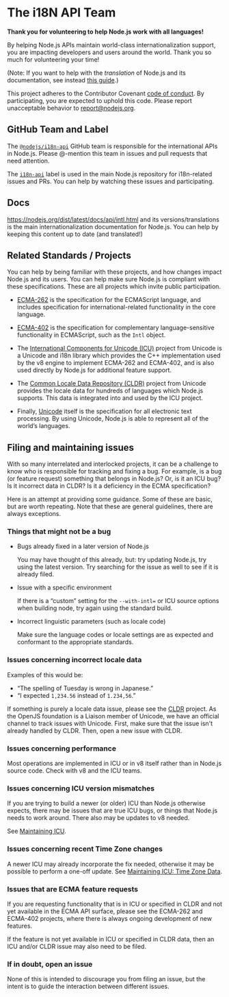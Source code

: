 # The i18N API Team

**Thank you for volunteering to help Node.js work with all languages!**

By helping Node.js APIs maintain world-class internationalization support,
you are impacting developers and users around the world.
Thank you so much for volunteering your time!

(Note: If you want to help with the _translation_ of Node.js and its documentation,
see instead [this guide](./GETTING_STARTED.md).)

This project adheres to the Contributor Covenant [code of conduct](https://github.com/nodejs/admin/blob/master/CODE_OF_CONDUCT.md). By participating, you are expected to uphold this code. Please report unacceptable behavior to report@nodejs.org.

## GitHub Team and Label

The [`@nodejs/i18n-api`](https://github.com/orgs/nodejs/teams/i18n-api)
GitHub team is responsible for the international APIs in Node.js. Please
@-mention this team in issues and pull requests that need attention.

The [`i18n-api`](https://github.com/nodejs/node/labels/i18n-api) label is
used in the main Node.js repository for i18n-related issues and PRs.
You can help by watching these issues and participating.

## Docs

<https://nodejs.org/dist/latest/docs/api/intl.html> and its versions/translations
is the main internationalization documentation for Node.js.
You can help by keeping this content up to date (and translated!)

## Related Standards / Projects

You can help by being familiar with these projects, and how changes impact Node.js
and its users. You can help make sure Node.js is compliant with these specifications.
These are all projects which invite public participation.

- [ECMA-262](https://tc39.github.io/ecma262/) is the specification for the
ECMAScript language, and includes specification for international-related
functionality in the core language.

- [ECMA-402](https://tc39.github.io/ecma402/) is the specification for
complementary language-sensitive functionality in ECMAScript, such as the
`Intl` object.

- The [International Components for Unicode (ICU)](http://site.icu-project.org/)
project from Unicode is a Unicode and i18n library which provides the C++
implementation used by the v8 engine to implement ECMA-262 and ECMA-402, and is
also used directly by Node.js for additional feature support.

- The [Common Locale Data Repository (CLDR)](http://cldr.unicode.org)
project from Unicode provides the locale data for hundreds of languages which
Node.js supports.  This data is integrated into and used by the ICU project.

- Finally, [Unicode](https://www.unicode.org) itself is the specification for
all electronic text processing. By using Unicode, Node.js is able to represent
all of the world’s languages.

## Filing and maintaining issues

With so many interrelated and interlocked projects, it can be a challenge to know
who is responsible for tracking and fixing a bug. For example, is a bug (or feature
request) something that belongs in Node.js? Or, is it an ICU bug? Is it incorrect
data in CLDR? Is it a deficiency in the ECMA specification?

Here is an attempt at providing some guidance.
Some of these are basic, but are worth repeating.
Note that these are general guidelines, there are always
exceptions.

### Things that might not be a bug

- Bugs already fixed in a later version of Node.js

    You may have thought of this already, but: try updating Node.js,
    try using the latest version. Try searching for the issue as well
    to see if it is already filed.

- Issue with a specific environment

    If there is a “custom” setting for the `--with-intl=` or ICU source
    options when building node, try again using the standard build.

- Incorrect linguistic parameters (such as locale code)

    Make sure the language codes or locale settings are as expected
    and conformant to the appropriate standards.

### Issues concerning incorrect locale data

Examples of this would be:

- “The spelling of Tuesday is wrong in Japanese.”
- “I expected `1,234.56` instead of `1.234,56`.”

If something is purely a locale data issue, please
see the [CLDR](http://cldr.unicode.org) project. As
the OpenJS foundation is a Liaison member of Unicode,
we have an official channel to track issues with Unicode. First, make sure
that the issue isn't already handled by CLDR. Then, open a new issue with
CLDR.

### Issues concerning performance

Most operations are implemented in ICU or in v8 itself rather than in Node.js
source code. Check with v8 and the ICU teams.

### Issues concerning ICU version mismatches

If you are trying to build a newer (or older) ICU than Node.js otherwise expects,
there may be issues that are true ICU bugs, or things that Node.js needs to work
around. There also may be updates to v8 needed.

See [Maintaining ICU](https://github.com/nodejs/node/blob/master/doc/guides/maintaining-icu.md).

### Issues concerning recent Time Zone changes

A newer ICU may already
incorporate the fix needed, otherwise it may be possible to perform a one-off
update.
See [Maintaining ICU: Time Zone Data](https://github.com/nodejs/node/blob/master/doc/guides/maintaining-icu.md#time-zone-data).

### Issues that are ECMA feature requests

If you are requesting functionality that is in ICU or specified in CLDR and not
yet available in the ECMA API surface, please see the ECMA-262 and ECMA-402
projects, where there is always ongoing development of new features.

If the feature is not yet available in ICU or specified in CLDR data, then
an ICU and/or CLDR issue may also need to be filed.

### If in doubt, open an issue

None of this is intended to discourage you from filing an issue,
but the intent is to guide the interaction between different issues.
